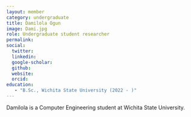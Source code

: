 ```yaml
---
layout: member
category: undergraduate
title: Damilola Ogun
image: Dami.jpg
role: Undergraduate student researcher
permalink: 
social:
  twitter:
  linkedin: 
  google-scholar: 
  github:
  website:
  orcid:
education:
   - "B.Sc., Wichita State University (2022 - )"
---
```


Damilola is a Computer Engineering student at Wichita State University.